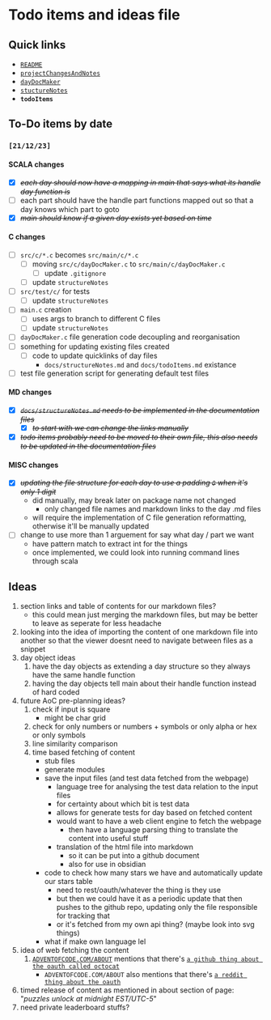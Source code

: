 # Todo items and ideas file

## Quick links
* [`README`](./README.md)
* [`projectChangesAndNotes`](./projectChangesAndNotes.md)
* [`dayDocMaker`](./dayDocMaker.md)
* [`stuctureNotes`](./stuctureNotes.md)
* **`todoItems`**

## To-Do items by date

### `[21/12/23]`

#### SCALA changes
- [x] ~~*each day should now have a mapping in main that says what its handle day function is*~~
- [ ] each part should have the handle part functions mapped out so that a day knows which part to goto
- [x] ~~*main should know if a given day exists yet based on time*~~

#### C changes
- [ ] `src/c/*.c` becomes `src/main/c/*.c`
    - [ ] moving `src/c/dayDocMaker.c` to `src/main/c/dayDocMaker.c`
        - [ ] update `.gitignore`
    - [ ] update `structureNotes`
- [ ] `src/test/c/` for tests
    - [ ] update `structureNotes`
- [ ] `main.c` creation
    - [ ] uses args to branch to different C files
    - [ ] update `structureNotes`
- [ ] `dayDocMaker.c` file generation code decoupling and reorganisation 
- [ ] something for updating existing files created
    - [ ] code to update quicklinks of day files
        * `docs/structureNotes.md` and `docs/todoItems.md` existance
- [ ] test file generation script for generating default test files

#### MD changes
- [x] ~~*`docs/structureNotes.md` needs to be implemented in the documentation files*~~
    - [x] ~~*to start with we can change the links manually*~~
- [x] ~~*todo items probably need to be moved to their own file, this also needs to be updated in the documentation files*~~

#### MISC changes
- [x] ~~*updating the file structure for each day to use a padding `0` when it's only 1 digit*~~
    * did manually, may break later on package name not changed
        - only changed file names and markdown links to the day .md files
    * will require the implementation of C file generation reformatting, otherwise it'll be manually updated
- [ ] change to use more than 1 arguement for say what day / part we want
    * have pattern match to extract int for the things
    * once implemented, we could look into running command lines through scala

## Ideas
1. section links and table of contents for our markdown files?
    * this could mean just merging the markdown files, but may be better to leave as seperate for less headache
2. looking into the idea of importing the content of one markdown file into another so that the viewer doesnt need to navigate between files as a snippet
3. day object ideas
    1. have the day objects as extending a day structure so they always have the same handle function
    2. having the day objects tell main about their handle function instead of hard coded
4. future AoC pre-planning ideas?
    1. check if input is square
        * might be char grid
    2. check for only numbers or numbers + symbols or only alpha or hex or only symbols
    3. line similarity comparison
    4. time based fetching of content
        * stub files
        * generate modules
        * save the input files (and test data fetched from the webpage)
            - language tree for analysing the test data relation to the input files
            - for certainty about which bit is test data
            - allows for generate tests for day based on fetched content
            - would want to have a web client engine to fetch the webpage
                * then have a language parsing thing to translate the content into useful stuff
            - translation of the html file into markdown
                * so it can be put into a github document
                * also for use in obsidian
        * code to check how many stars we have and automatically update our stars table
            - need to rest/oauth/whatever the thing is they use
            - but then we could have it as a periodic update that then pushes to the github repo, updating only the file responsible for tracking that
            - or it's fetched from my own api thing? (maybe look into svg things)
        * what if make own language lel
5. idea of web fetching the content
    1. [`ADVENTOFCODE.COM/ABOUT`](https://adventofcode.com/about) mentions that there's [`a github thing about the oauth called octocat`](https://api.github.com/users/octocat)
        * `ADVENTOFCODE.COM/ABOUT` also mentions that there's [`a reddit thing about the oauth`](https://api.reddit.com/user/reddit/about)
6. timed release of content as mentioned in about section of page: "*puzzles unlock at midnight EST/UTC-5*"
7. need private leaderboard stuffs?